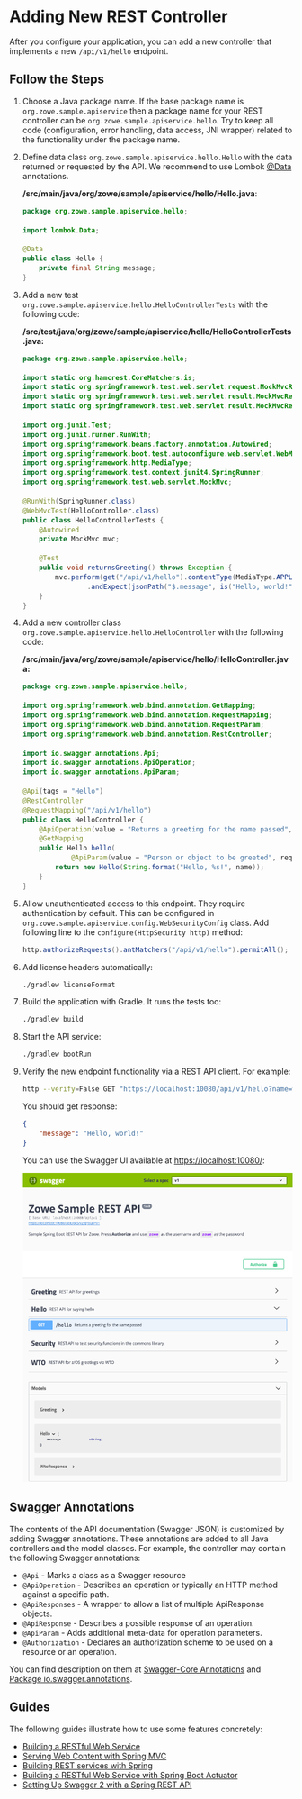 # Adding New REST Controller

After you configure your application, you can add a new controller that implements a new `/api/v1/hello` endpoint.

## Follow the Steps

1. Choose a Java package name. If the base package name is `org.zowe.sample.apiservice` then a package name for your REST controller can be `org.zowe.sample.apiservice.hello`. Try to keep all code (configuration, error handling, data access, JNI wrapper) related to the functionality under the package name.

2. Define data class `org.zowe.sample.apiservice.hello.Hello` with the data returned or requested by the API. We recommend to use Lombok [@Data](https://projectlombok.org/features/Data) annotations.

    **/src/main/java/org/zowe/sample/apiservice/hello/Hello.java**:

    ```java
    package org.zowe.sample.apiservice.hello;

    import lombok.Data;

    @Data
    public class Hello {
        private final String message;
    }
    ```

3. Add a new test `org.zowe.sample.apiservice.hello.HelloControllerTests` with the following code:

    **/src/test/java/org/zowe/sample/apiservice/hello/HelloControllerTests.java:**

    ```java
    package org.zowe.sample.apiservice.hello;

    import static org.hamcrest.CoreMatchers.is;
    import static org.springframework.test.web.servlet.request.MockMvcRequestBuilders.get;
    import static org.springframework.test.web.servlet.result.MockMvcResultMatchers.jsonPath;
    import static org.springframework.test.web.servlet.result.MockMvcResultMatchers.status;

    import org.junit.Test;
    import org.junit.runner.RunWith;
    import org.springframework.beans.factory.annotation.Autowired;
    import org.springframework.boot.test.autoconfigure.web.servlet.WebMvcTest;
    import org.springframework.http.MediaType;
    import org.springframework.test.context.junit4.SpringRunner;
    import org.springframework.test.web.servlet.MockMvc;

    @RunWith(SpringRunner.class)
    @WebMvcTest(HelloController.class)
    public class HelloControllerTests {
        @Autowired
        private MockMvc mvc;

        @Test
        public void returnsGreeting() throws Exception {
            mvc.perform(get("/api/v1/hello").contentType(MediaType.APPLICATION_JSON)).andExpect(status().isOk())
                    .andExpect(jsonPath("$.message", is("Hello, world!")));
        }
    }
    ```

4. Add a new controller class `org.zowe.sample.apiservice.hello.HelloController` with the following code:

    **/src/main/java/org/zowe/sample/apiservice/hello/HelloController.java:**

    ```java
    package org.zowe.sample.apiservice.hello;

    import org.springframework.web.bind.annotation.GetMapping;
    import org.springframework.web.bind.annotation.RequestMapping;
    import org.springframework.web.bind.annotation.RequestParam;
    import org.springframework.web.bind.annotation.RestController;

    import io.swagger.annotations.Api;
    import io.swagger.annotations.ApiOperation;
    import io.swagger.annotations.ApiParam;

    @Api(tags = "Hello")
    @RestController
    @RequestMapping("/api/v1/hello")
    public class HelloController {
        @ApiOperation(value = "Returns a greeting for the name passed", nickname = "helloToSomeone")
        @GetMapping
        public Hello hello(
                @ApiParam(value = "Person or object to be greeted", required = false) @RequestParam(value = "name", defaultValue = "world") String name) {
            return new Hello(String.format("Hello, %s!", name));
        }
    }
    ```

5. Allow unauthenticated access to this endpoint. They require authentication by default. This can be configured in `org.zowe.sample.apiservice.config.WebSecurityConfig` class. Add following line to the `configure(HttpSecurity http)` method:

    ```java
    http.authorizeRequests().antMatchers("/api/v1/hello").permitAll();
    ```

6. Add license headers automatically:

    ```bash
    ./gradlew licenseFormat
    ```

7. Build the application with Gradle. It runs the tests too:

    ```bash
    ./gradlew build
    ```

8. Start the API service:

    ```bash
    ./gradlew bootRun
    ```

9. Verify the new endpoint functionality via a REST API client. For example:

    ```bash
    http --verify=False GET "https://localhost:10080/api/v1/hello?name=world"
    ```

    You should get response:

    ```json
    {
        "message": "Hello, world!"
    }
    ```

    You can use the Swagger UI available at <https://localhost:10080/>:

    ![Swagger UI](images/hello-endpoint-swaggerui.png)

## Swagger Annotations

The contents of the API documentation (Swagger JSON) is customized by adding Swagger annotations. These annotations are added to all Java controllers and the model classes. For example, the controller may contain the following Swagger annotations:

- `@Api` - Marks a class as a Swagger resource
- `@ApiOperation` - Describes an operation or typically an HTTP method against a specific path.
- `@ApiResponses` - A wrapper to allow a list of multiple ApiResponse objects.
- `@ApiResponse` - Describes a possible response of an operation.
- `@ApiParam` - Adds additional meta-data for operation parameters.
- `@Authorization` - Declares an authorization scheme to be used on a resource or an operation.

You can find description on them at [Swagger-Core Annotations](https://github.com/swagger-api/swagger-core/wiki/Annotations-1.5.X) and [Package io.swagger.annotations](http://docs.swagger.io/swagger-core/v1.5.0/apidocs/index.html).

## Guides

The following guides illustrate how to use some features concretely:

- [Building a RESTful Web Service](https://spring.io/guides/gs/rest-service/)
- [Serving Web Content with Spring MVC](https://spring.io/guides/gs/serving-web-content/)
- [Building REST services with Spring](https://spring.io/guides/tutorials/bookmarks/)
- [Building a RESTful Web Service with Spring Boot Actuator](https://spring.io/guides/gs/actuator-service/)
- [Setting Up Swagger 2 with a Spring REST API](https://www.baeldung.com/swagger-2-documentation-for-spring-rest-api)
